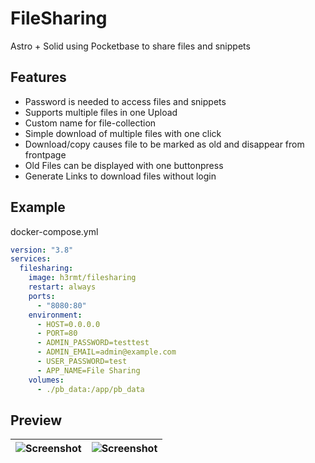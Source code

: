 # FileSharing

Astro + Solid using Pocketbase to share files and snippets

## Features

- Password is needed to access files and snippets
- Supports multiple files in one Upload
- Custom name for file-collection
- Simple download of multiple files with one click
- Download/copy causes file to be marked as old and disappear from frontpage
- Old Files can be displayed with one buttonpress
- Generate Links to download files without login

## Example

docker-compose.yml

```yaml
version: "3.8"
services:
  filesharing:
    image: h3rmt/filesharing
    restart: always
    ports:
      - "8080:80"
    environment:
      - HOST=0.0.0.0
      - PORT=80
      - ADMIN_PASSWORD=testtest
      - ADMIN_EMAIL=admin@example.com
      - USER_PASSWORD=test
      - APP_NAME=File Sharing
    volumes:
      - ./pb_data:/app/pb_data
```

## Preview

| ![Screenshot](https://github.com/H3rmt/FileSharing/assets/100319043/8b3ae608-18b5-4cc3-b74c-30940d64601b) | ![Screenshot](https://github.com/H3rmt/FileSharing/assets/100319043/6af2c58e-468d-4137-8292-50d6ee570f09) |
|-----------------------------------------------------------------------------------------------------------|-----------------------------------------------------------------------------------------------------------|

